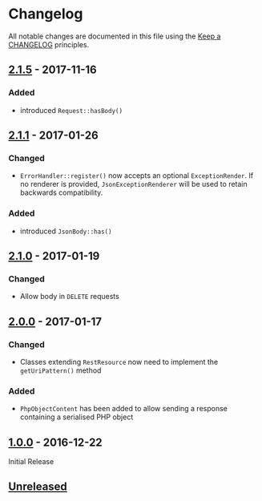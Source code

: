 # Changelog

All notable changes are documented in this file using the [Keep a CHANGELOG](http://keepachangelog.com/) principles.

## [2.1.5] - 2017-11-16

### Added

* introduced `Request::hasBody()`

## [2.1.1] - 2017-01-26

### Changed

* `ErrorHandler::register()` now accepts an optional `ExceptionRender`. If no renderer is provided, `JsonExceptionRenderer` will be used to retain backwards compatibility.

### Added

* introduced `JsonBody::has()`

## [2.1.0] - 2017-01-19

### Changed

* Allow body in `DELETE` requests

## [2.0.0] - 2017-01-17

### Changed

* Classes extending `RestResource` now need to implement the `getUriPattern()` method

### Added

* `PhpObjectContent` has been added to allow sending a response containing a serialised PHP object

## [1.0.0] - 2016-12-22

Initial Release

## [Unreleased]

[Unreleased]: https://github.com/kartenmacherei/rest-framework/compare/2.1.1...HEAD
[1.0.0]: https://github.com/kartenmacherei/rest-framework/releases/tag/1.0.0
[2.0.0]: https://github.com/kartenmacherei/rest-framework/releases/tag/2.0.0
[2.1.0]: https://github.com/kartenmacherei/rest-framework/releases/tag/2.1.0
[2.1.1]: https://github.com/kartenmacherei/rest-framework/releases/tag/2.1.1
[2.1.5]: https://github.com/kartenmacherei/rest-framework/releases/tag/2.1.5
